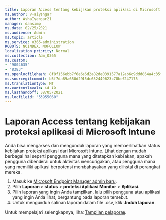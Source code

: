 ```yaml
---
title: Laporan Access tentang kebijakan proteksi aplikasi di Microsoft Intune
ms.author: v-aiyengar
author: AshaIyengar21
manager: dansimp
ms.date: 02/25/2021
ms.audience: Admin
ms.topic: article
ms.service: o365-administration
ROBOTS: NOINDEX, NOFOLLOW
localization_priority: Normal
ms.collection: Adm_O365
ms.custom:
- "9004635"
- "8383"
ms.openlocfilehash: 8f8f156ebb7f6e6a6d2a82de0391577a12ab6c9ddd864a4c35f0e24c4ac638d9
ms.sourcegitcommit: b5f7da89a650d2915dc652449623c78be6247175
ms.translationtype: MT
ms.contentlocale: id-ID
ms.lasthandoff: 08/05/2021
ms.locfileid: "53955060"
---
```

# <a name="access-reports-about-app-protection-policies-in-microsoft-intune"></a>Laporan Access tentang kebijakan proteksi aplikasi di Microsoft Intune

Anda bisa mengakses dan mengunduh laporan yang memperlihatkan status kebijakan proteksi aplikasi dari Microsoft Intune. Lihat dengan mudah berbagai hal seperti pengguna mana yang ditetapkan kebijakan, apakah pengguna dibenderai untuk aktivitas mencurigakan, atau pengguna mana yang memiliki aplikasi berpotensi membahayakan yang diinstal di perangkat mereka.

1. Masuk ke [Microsoft Endpoint Manager admin baru](https://go.microsoft.com/fwlink/?linkid=2109431).
1. Pilih **Laporan**  >  **status**  >  **proteksi Aplikasi Monitor**  >  **Aplikasi.**
1. Pilih laporan yang ingin Anda tampilkan, lalu pilih pengguna atau aplikasi yang ingin Anda lihat, bergantung pada laporan tersebut.
1. Untuk mengunduh salinan laporan dalam file .csv, klik **Unduh laporan**.

Untuk mempelajari selengkapnya, lihat [Tampilan pelaporan](https://go.microsoft.com/fwlink/?linkid=2109431).
